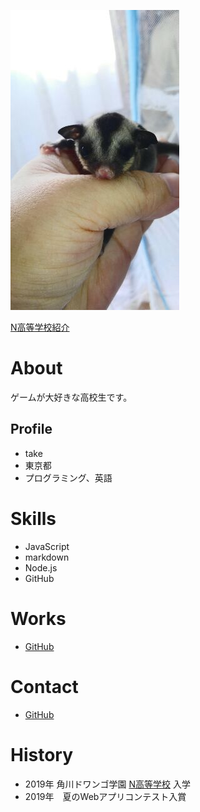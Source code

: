 ![プロフィール画像](フクモモベビー.jpg)

<script type="application/javascript" src="https://embed.nicovideo.jp/watch/1449113056/script?w=640&h=360"></script><noscript><a href="https://www.nicovideo.jp/watch/1449113056">N高等学校紹介</a></noscript>

# About
ゲームが大好きな高校生です。

## Profile
- take
- 東京都
- プログラミング、英語

# Skills
- JavaScript
- markdown
- Node.js 
- GitHub

# Works
- [GitHub](http://takeharu7.github.io)

# Contact
- [GitHub](http://takeharu7.github.io)

# History
- 2019年 角川ドワンゴ学園 [N高等学校](URL) 入学
- 2019年　夏のWebアプリコンテスト入賞
